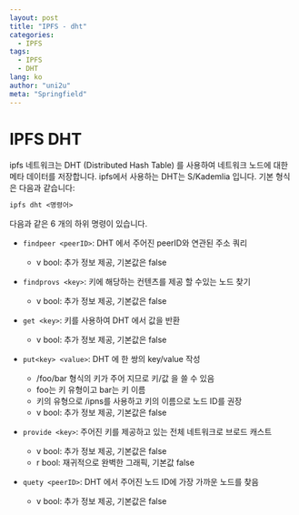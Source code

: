 ```yaml
---
layout: post
title: "IPFS - dht"
categories:
  - IPFS
tags:
  - IPFS
  - DHT
lang: ko
author: "uni2u"
meta: "Springfield"
---
```


# IPFS DHT

ipfs 네트워크는 DHT (Distributed Hash Table) 를 사용하여 네트워크 노드에 대한 메타 데이터를 저장합니다.
ipfs에서 사용하는 DHT는 S/Kademlia 입니다.
기본 형식은 다음과 같습니다:

```protobuf
ipfs dht <명령어>
```

다음과 같은 6 개의 하위 명령이 있습니다.

- `findpeer <peerID>`: DHT 에서 주어진 peerID와 연관된 주소 쿼리
  - v bool: 추가 정보 제공, 기본값은 false

- `findprovs <key>`: 키에 해당하는 컨텐츠를 제공 할 수있는 노드 찾기
  - v bool: 추가 정보 제공, 기본값은 false

- `get <key>`: 키를 사용하여 DHT 에서 값을 반환
  - v bool: 추가 정보 제공, 기본값은 false

- `put<key> <value>`: DHT 에 한 쌍의 key/value 작성
  - /foo/bar 형식의 키가 주어 지므로 키/값 을 쓸 수 있음
  - foo는 키 유형이고 bar는 키 이름
  - 키의 유형으로 /ipns를 사용하고 키의 이름으로 노드 ID를 권장
  - v bool: 추가 정보 제공, 기본값은 false

- `provide <key>`: 주어진 키를 제공하고 있는 전체 네트워크로 브로드 캐스트
  - v bool: 추가 정보 제공, 기본값은 false
  - r bool: 재귀적으로 완벽한 그래픽, 기본값 false

- `quety <peerID>`: DHT 에서 주어진 노드 ID에 가장 가까운 노드를 찾음
  - v bool: 추가 정보 제공, 기본값은 false
